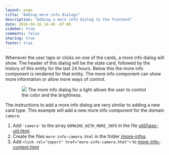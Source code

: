 ```yaml
---
layout: page
title: "Adding more info dialogs"
description: "Adding a more info dialog to the frontend"
date: 2016-04-16 14:40 -07:00
sidebar: true
comments: false
sharing: true
footer: true
---
```


Whenever the user taps or clicks on one of the cards, a more info dialog will show. The header of this dialog will be the state card, followed by the history of this entity for the last 24 hours. Below this the more info component is rendered for that entity. The more info component can show more information or allow more ways of control.

<p class='img' style='max-width: 400px; margin-left: auto; margin-right: auto;'>
  <img src='/images/frontend/frontend-more-info-light.png'>
  The more info dialog for a light allows the user to control the color and the brightness.
</p>

The instructions to add a more info dialog are very similar to adding a new card type. This example will add a new more info component for the domain `camera`:

 1. Add `'camera'` to the array `DOMAINS_WITH_MORE_INFO` in the file [util/hass-util.html](https://github.com/home-assistant/home-assistant-polymer/blob/master/src/util/hass-util.html#L24).
 2. Create the files `more-info-camera.html` in the folder [/more-infos](https://github.com/home-assistant/home-assistant-polymer/tree/master/src/more-infos).
 4. Add `<link rel="import" href="more-info-camera.html">` to [more-info-content.html](https://github.com/home-assistant/home-assistant-polymer/blob/master/src/more-infos/more-info-content.html)
